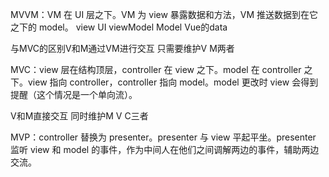MVVM：VM 在 UI 层之下。VM 为 view 暴露数据和方法，VM 推送数据到在它之下的 model。
view UI
viewModel 
Model Vue的data

与MVC的区别V和M通过VM进行交互
只需要维护V M两者

MVC：view 层在结构顶层，controller 在 view 之下。model 在 controller 之下。view 指向 controller，controller 指向 model。model 更改时 view 会得到提醒（这个情况是一个单向流）。

V和M直接交互
同时维护M V  C三者

MVP：controller 替换为 presenter。presenter 与 view 平起平坐。presenter 监听 view 和 model 的事件，作为中间人在他们之间调解两边的事件，辅助两边交流。